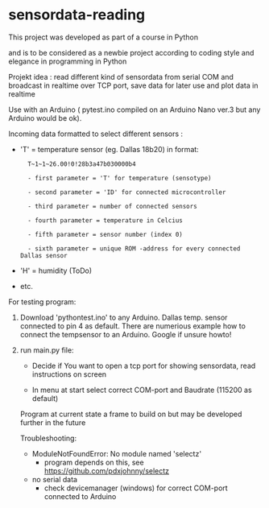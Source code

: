 # sensordata-reading

This project was developed as part of a course in Python

and is to be considered as a newbie project according to coding style and elegance in programming in Python


Projekt idea : read different kind of sensordata from serial COM and broadcast in realtime over TCP port, save data for later use and plot data in realtime

Use with an Arduino ( pytest.ino compiled on an Arduino Nano ver.3 but any Arduino would be ok).

Incoming data formatted to select different sensors :

- 'T' = temperature sensor (eg. Dallas 18b20) in format: 

        T~1~1~26.00!0!28b3a47b030000b4
        
        - first parameter = 'T' for temperature (sensotype)

        - second parameter = 'ID' for connected microcontroller
        
        - third parameter = number of connected sensors
        
        - fourth parameter = temperature in Celcius
        
        - fifth parameter = sensor number (index 0)
        
        - sixth parameter = unique ROM -address for every connected  Dallas sensor
        
        
        
        
- 'H' = humidity (ToDo)
- etc.

For testing program:

1) Download 'pythontest.ino' to any Arduino. Dallas temp. sensor connected to pin 4 as default.
    There are numerious example how to connect the tempsensor to an Arduino. Google if unsure howto!

2) run main.py file:
    - Decide if You want to open a tcp port for showing sensordata, read instructions on screen

    - In menu at start select correct COM-port and Baudrate (115200 as default)

   Program at current state a frame to build on but may be developed further in the future
   
   Troubleshooting:
   - ModuleNotFoundError: No module named 'selectz'
        - program depends on this, see https://github.com/pdxjohnny/selectz
   - no serial data
        - check devicemanager (windows) for correct COM-port connected to Arduino




